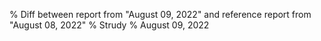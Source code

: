 % Diff between report from "August 09, 2022" and reference report from "August 08, 2022"
% Strudy
% August 09, 2022


